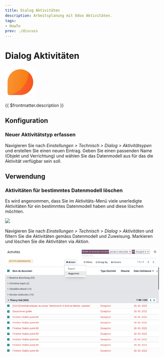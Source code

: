 ```yaml
---
title: Dialog Aktivitäten
description: Arbeitsplanung mit Odoo Aktivitäten.
tags:
- HowTo
prev: ./discuss
---
```

# Dialog Aktivitäten
![icons_odoo_mail](attachments/icons_odoo_mail.png)

{{ $frontmatter.description }}

## Konfiguration

### Neuer Aktivitätstyp erfassen

Navigieren Sie nach *Einstellungen > Technisch > Dialog > Aktivitätsypen* und erstellen Sie einen neuen Eintrag. Geben Sie einen passenden Name (Objekt und Verrichtung) und wählen Sie das Datenmodell aus für das die Aktivität verfügbar sein soll.

## Verwendung

### Aktivitäten für bestimmtes Datenmodell löschen

Es wird angenommen, dass Sie im Aktivitäts-Menü viele unerledigte Aktivitäten für ein bestimmtes Datenmodell haben und diese löschen möchten.

![](attachments/Dialog%20Aktivitäten%20Benachrichtigung.png)

Navigieren Sie nach *Einstellungen > Technisch > Dialog > Aktivitäten* und filtern Sie die Aktivitäten gemäss Datenmodell und Zuweisung. Markieren und löschen Sie die Aktivitäten via *Aktion*.

![](attachments/Dialog%20Aktivitäten%20Löschen.png)
